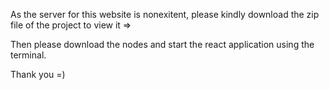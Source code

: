 As the server for this website is nonexitent, please kindly download the zip file of the project to view it =>

Then please download the nodes and start the react application using the terminal.

Thank you =)
